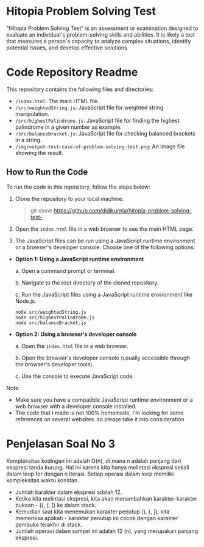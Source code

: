 # Hitopia Problem Solving Test
"Hitopia Problem Solving Test" is an assessment or examination designed to evaluate an individual's problem-solving skills and abilities. It is likely a test that measures a person's capacity to analyze complex situations, identify potential issues, and develop effective solutions.

# Code Repository Readme

This repository contains the following files and directories:

- `/index.html`: The main HTML file.
- `/src/weightedString.js`: JavaScript file for weighted string manipulation.
- `/src/highestPalindrome.js`: JavaScript file for finding the highest palindrome in a given number as example.
- `/src/balanceBracket.js`: JavaScript file for checking balanced brackets in a string.
- `/img/output-test-case-of-problem-solving-test.png`: An image file showing the result.

## How to Run the Code

To run the code in this repository, follow the steps below:

1. Clone the repository to your local machine.
    > git clone https://github.com/didikurnia/hitopia-problem-solving-test-
    
2. Open the `index.html` file in a web browser to see the main HTML page.

3. The JavaScript files can be run using a JavaScript runtime environment or a browser's developer console. Choose one of the following options:

- **Option 1: Using a JavaScript runtime environment**

  a. Open a command prompt or terminal.
  
  b. Navigate to the root directory of the cloned repository.
  
  c. Run the JavaScript files using a JavaScript runtime environment like Node.js.
     ```
     node src/weightedString.js
     node src/highestPalindrome.js
     node src/balanceBracket.js
     ```

- **Option 2: Using a browser's developer console**

  a. Open the `index.html` file in a web browser.
  
  b. Open the browser's developer console (usually accessible through the browser's developer tools).
  
  c. Use the console to execute JavaScript code.

Note: 
- Make sure you have a compatible JavaScript runtime environment or a web browser with a developer console installed.
- The code that I made is not 100% homemade, I'm looking for some references on several websites. so please take it into consideration

# Penjelasan Soal No 3

Kompleksitas kodingan ini adalah O(n), di mana n adalah panjang dari ekspresi tanda kurung. Hal ini karena kita hanya melintasi ekspresi sekali dalam loop for dengan n iterasi. Setiap operasi dalam loop memiliki kompleksitas waktu konstan.

- Jumlah karakter dalam ekspresi adalah 12.
- Ketika kita melintasi ekspresi, kita akan menambahkan karakter-karakter bukaan - ({, (, [) ke dalam stack.
- Kemudian saat kita menemukan karakter penutup (}, ), ]), kita memeriksa apakah - karakter penutup ini cocok dengan karakter pembuka terakhir di stack.
- Jumlah operasi dalam sampel ini adalah 12 (n), yang merupakan panjang ekspresi.